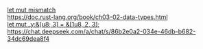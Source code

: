 [let mut mismatch](https://chat.deepseek.com/a/chat/s/f6e839d2-785c-4677-a05f-8d62b844fcb0)  
https://doc.rust-lang.org/book/ch03-02-data-types.html  
[let mut _y:&[u8; 3] = &[1u8, 2, 3];](https://stackoverflow.com/questions/30794235/what-is-the-difference-between-a-slice-and-an-array)  
https://chat.deepseek.com/a/chat/s/86b2e0a2-034e-46db-b682-34dc69dea8f4  
